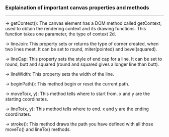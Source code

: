 ### Explaination of important canvas properties and methods ###

------------------------------------------------------------------------------------------------------------

-> getContext(): The canvas element has a DOM method called getContext, used to obtain the rendering context and its drawing functions. This function takes one parameter, the type of context 2d.

-> lineJoin: This property sets or returns the type of corner created, when two lines meet. It can be set to round, miter(pointed) and bevel(squared).

-> lineCap: This property sets the style of end cap for a line. It can be set to round, butt and squared (round and squared gives a longer line than butt). 

-> lineWidth: This property sets the width of the line.

-> beginPath(): This method begin or reset the current path.

-> moveTo(x, y): This method tells where to start from. x and y are the starting coordinates.

-> lineTo(x, y): This method tells where to end. x and y are the ending coordinates.

-> stroke(): This method draws the path you have defined with all those moveTo() and lineTo() methods.


